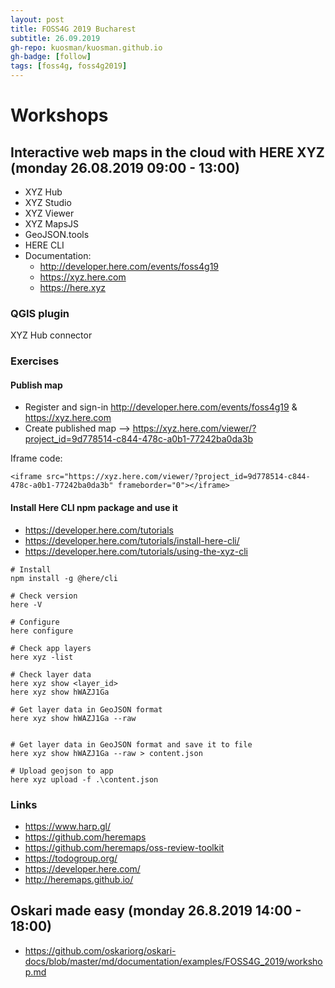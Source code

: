 ```yaml
---
layout: post
title: FOSS4G 2019 Bucharest
subtitle: 26.09.2019
gh-repo: kuosman/kuosman.github.io
gh-badge: [follow]
tags: [foss4g, foss4g2019]
---
```


# Workshops

## Interactive web maps in the cloud with HERE XYZ (monday 26.08.2019 09:00 - 13:00)

* XYZ Hub
* XYZ Studio
* XYZ Viewer
* XYZ MapsJS
* GeoJSON.tools
* HERE CLI
* Documentation:
    * <http://developer.here.com/events/foss4g19>
    * <https://xyz.here.com>
    * <https://here.xyz>

### QGIS plugin

XYZ Hub connector

### Exercises

#### Publish map
* Register and sign-in <http://developer.here.com/events/foss4g19> & <https://xyz.here.com>
* Create published map --> <https://xyz.here.com/viewer/?project_id=9d778514-c844-478c-a0b1-77242ba0da3b>

Iframe code:
```
<iframe src="https://xyz.here.com/viewer/?project_id=9d778514-c844-478c-a0b1-77242ba0da3b" frameborder="0"></iframe>
```

#### Install Here CLI npm package and use it

* <https://developer.here.com/tutorials>
* <https://developer.here.com/tutorials/install-here-cli/>
* <https://developer.here.com/tutorials/using-the-xyz-cli>

```
# Install
npm install -g @here/cli

# Check version
here -V

# Configure
here configure

# Check app layers
here xyz -list

# Check layer data
here xyz show <layer_id>
here xyz show hWAZJ1Ga

# Get layer data in GeoJSON format
here xyz show hWAZJ1Ga --raw


# Get layer data in GeoJSON format and save it to file
here xyz show hWAZJ1Ga --raw > content.json

# Upload geojson to app
here xyz upload -f .\content.json

```

### Links

* <https://www.harp.gl/>
* <https://github.com/heremaps>
* <https://github.com/heremaps/oss-review-toolkit>
* <https://todogroup.org/>
* <https://developer.here.com/>
* <http://heremaps.github.io/>

## Oskari made easy (monday 26.8.2019 14:00 - 18:00)

* <https://github.com/oskariorg/oskari-docs/blob/master/md/documentation/examples/FOSS4G_2019/workshop.md>